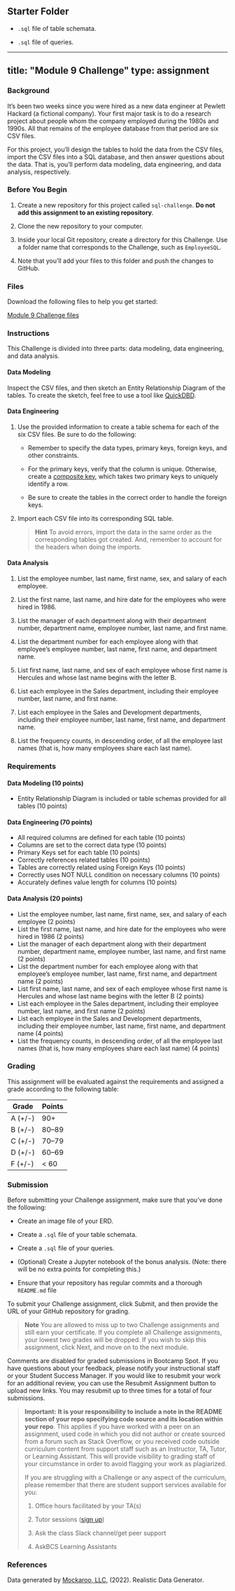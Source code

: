 
Starter Folder
--------------------
* `.sql` file of table schemata.

* `.sql` file of queries.


-------------------------------------------------------
title: "Module 9 Challenge"
type: assignment
---
<div id="bootcamp"><img style="display: none;" src="https://static.bc-edx.com/data/dl-1-2/m9/lms/img/banner.jpg" alt="lesson banner" />

### Background

It’s been two weeks since you were hired as a new data engineer at Pewlett Hackard (a fictional company). Your first major task is to do a research project about people whom the company employed during the 1980s and 1990s. All that remains of the employee database from that period are six CSV files.

For this project, you’ll design the tables to hold the data from the CSV files, import the CSV files into a SQL database, and then answer questions about the data. That is, you’ll perform data modeling, data engineering, and data analysis, respectively.

### Before You Begin

1. Create a new repository for this project called `sql-challenge`. **Do not add this assignment to an existing repository**.

2. Clone the new repository to your computer.

3. Inside your local Git repository, create a directory for this Challenge. Use a folder name that corresponds to the Challenge, such as `EmployeeSQL`.

4. Note that you’ll add your files to this folder and push the changes to GitHub.

### Files

Download the following files to help you get started:

[Module 9 Challenge files](https://static.bc-edx.com/data/dl-1-2/m9/lms/starter/Starter_Code.zip)

### Instructions

This Challenge is divided into three parts: data modeling, data engineering, and data analysis.

#### Data Modeling

Inspect the CSV files, and then sketch an Entity Relationship Diagram of the tables. To create the sketch, feel free to use a tool like [QuickDBD](http://www.quickdatabasediagrams.com).

#### Data Engineering

1. Use the provided information to create a table schema for each of the six CSV files. Be sure to do the following:

    * Remember to specify the data types, primary keys, foreign keys, and other constraints.

    * For the primary keys, verify that the column is unique. Otherwise, create a [composite key](https://en.wikipedia.org/wiki/Compound_key), which takes two primary keys to uniquely identify a row.

    * Be sure to create the tables in the correct order to handle the foreign keys.

2. Import each CSV file into its corresponding SQL table.

    > **Hint** To avoid errors, import the data in the same order as the corresponding tables got created. And, remember to account for the headers when doing the imports.

#### Data Analysis

1. List the employee number, last name, first name, sex, and salary of each employee.

2. List the first name, last name, and hire date for the employees who were hired in 1986.

3. List the manager of each department along with their department number, department name, employee number, last name, and first name.

4. List the department number for each employee along with that employee’s employee number, last name, first name, and department name.

5. List first name, last name, and sex of each employee whose first name is Hercules and whose last name begins with the letter B.

6. List each employee in the Sales department, including their employee number, last name, and first name.

7. List each employee in the Sales and Development departments, including their employee number, last name, first name, and department name.

8. List the frequency counts, in descending order, of all the employee last names (that is, how many employees share each last name).

### Requirements

#### Data Modeling (10 points)

* Entity Relationship Diagram is included or table schemas provided for all tables (10 points)

#### Data Engineering (70 points)

* All required columns are defined for each table (10 points)
* Columns are set to the correct data type (10 points)
* Primary Keys set for each table (10 points)
* Correctly references related tables (10 points)
* Tables are correctly related using Foreign Keys (10 points)
* Correctly uses NOT NULL condition on necessary columns (10 points)
* Accurately defines value length for columns (10 points)

#### Data Analysis (20 points)

* List the employee number, last name, first name, sex, and salary of each employee (2 points)
* List the first name, last name, and hire date for the employees who were hired in 1986 (2 points)
* List the manager of each department along with their department number, department name, employee number, last name, and first name (2 points)
* List the department number for each employee along with that employee’s employee number, last name, first name, and department name (2 points)
* List first name, last name, and sex of each employee whose first name is Hercules and whose last name begins with the letter B (2 points)
* List each employee in the Sales department, including their employee number, last name, and first name (2 points)
* List each employee in the Sales and Development departments, including their employee number, last name, first name, and department name (4 points)
* List the frequency counts, in descending order, of all the employee last names (that is, how many employees share each last name) (4 points)

### Grading

This assignment will be evaluated against the requirements and assigned a grade according to the following table:

| Grade | Points |
| --- | --- |
| A (+/-) | 90+ |
| B (+/-) | 80&ndash;89 |
| C (+/-) | 70&ndash;79 |
| D (+/-) | 60&ndash;69 |
| F (+/-) | < 60 |

### Submission

Before submitting your Challenge assignment, make sure that you’ve done the following:

* Create an image file of your ERD.

* Create a `.sql` file of your table schemata.

* Create a `.sql` file of your queries.

* (Optional) Create a Jupyter notebook of the bonus analysis. (Note: there will be no extra points for completing this.)

* Ensure that your repository has regular commits and a thorough `README.md` file

To submit your Challenge assignment, click Submit, and then provide the URL of your GitHub repository for grading.

> **Note** You are allowed to miss up to two Challenge assignments and still earn your certificate. If you complete all Challenge assignments, your lowest two grades will be dropped. If you wish to skip this assignment, click Next, and move on to the next module.

Comments are disabled for graded submissions in Bootcamp Spot. If you have questions about your feedback, please notify your instructional staff or your Student Success Manager. If you would like to resubmit your work for an additional review, you can use the Resubmit Assignment button to upload new links. You may resubmit up to three times for a total of four submissions.

> **Important:** **It is your responsibility to include a note in the README section of your repo specifying code source and its location within your repo**. This applies if you have worked with a peer on an assignment, used code in which you did not author or create sourced from a forum such as Stack Overflow, or you received code outside curriculum content from support staff such as an Instructor, TA, Tutor, or Learning Assistant. This will provide visibility to grading staff of your circumstance in order to avoid flagging your work as plagiarized.
>
> If you are struggling with a Challenge or any aspect of the curriculum, please remember that there are student support services available for you:
>
> 1. Office hours facilitated by your TA(s)
>
> 2. Tutor sessions ([sign up](https://tinyurl.com/BootCampTutorTeam))
>
> 3. Ask the class Slack channel/get peer support
>
> 4. AskBCS Learning Assistants
### References

Data generated by [Mockaroo, LLC](https://mockaroo.com/), (2022). Realistic Data Generator.
